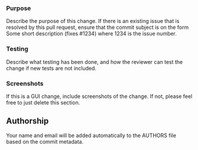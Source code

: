### Purpose

Describe the purpose of this change. If there is an existing issue that is resolved by this pull request, ensure that the commit subject is on the form Some short description (fixes #1234) where 1234 is the issue number.

### Testing

Describe what testing has been done, and how the reviewer can test the change if new tests are not included.

### Screenshots

If this is a GUI change, include screenshots of the change. If not, please feel free to just delete this section.

## Authorship

Your name and email will be added automatically to the AUTHORS file based on the commit metadata.
